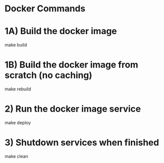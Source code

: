 # Docker Commands

# 1A) Build the docker image

make build

# 1B) Build the docker image from scratch (no caching)

make rebuild

# 2) Run the docker image service

make deploy

# 3) Shutdown services when finished

make clean
